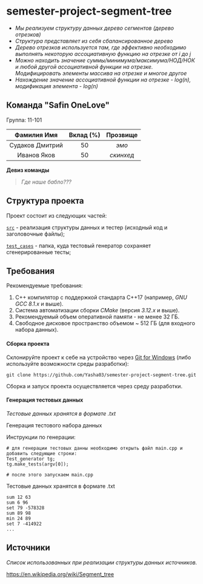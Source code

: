 # semester-project-segment-tree

- _Мы реализуем структуру данных дерево сегментов (дерево отрезков)_
- _Структура представляет из себя сбалансированное дерево_
- _Дерево отрезков используется там, где эффективно необходимо выполнять некоторую ассоциативную функцию на отрезке от i до j_
- _Можно находить значение суммы/минимума/максимума/НОД/НОК и любой другой ассоциативной функции на отрезке. Модифицировать элементы массива на отрезке и многое другое_
- _Нахождение значение ассоциативной функции на отрезке - log(n), модификация элемента - log(n)_

## Команда "Safin OneLove"

Группа: 11-101

|    Фамилия Имя    | Вклад (%) | Прозвище  |
|:-----------------:|:---------:|:---------:|
|  Судаков Дмитрий  |    50     |   _эмо_   |
|    Иванов Яков    |    50     | _скинхед_ |

**Девиз команды**
> _Где наше бабло???_

## Структура проекта

Проект состоит из следующих частей:

[`src`](src) - реализация структуры данных и тестер (исходный код и заголовочные файлы);

[`test_cases`](test_cases) - папка, куда тестовый генератор сохраняет сгенерированные тесты;

## Требования

Рекомендуемые требования:
1. С++ компилятор c поддержкой стандарта C++17 (например, _GNU GCC 8.1.x_ и выше).
2. Система автоматизации сборки _CMake_ (версия _3.12.x_ и выше).
3. Рекомендуемый объем оперативной памяти - не менее 32 ГБ.
4. Свободное дисковое пространство объемом ~ 512 ГБ (для входного набора данных).

#### Сборка проекта


Склонируйте проект к себе на устройство через [Git for Windows](https://gitforwindows.org/) (либо используйте возможности среды разработки):

```shell
git clone https://github.com/Yasha03/semester-project-segment-tree.git
```

Сборка и запуск проекта осуществляется через среду разработки.

#### Генерация тестовых данных

_Тестовые данных хранятся в формате .txt_

Генерация тестового набора данных

Инструкции по генерации:
```shell
# для генерации тестовых данны необходимо открыть файл main.cpp и добавить следующие строки:
Test_generator tg;
tg.make_tests(argv[0]);

# после этого запускаем main.cpp
```
Тестовые данных хранятся в формате .txt
```100
sum 12 63
sum 6 96
set 79 -578328
sum 89 98
min 24 89
set 7 -414922
...
```

## Источники
_Список использованных при реализации структуры данных источников._

https://en.wikipedia.org/wiki/Segment_tree
